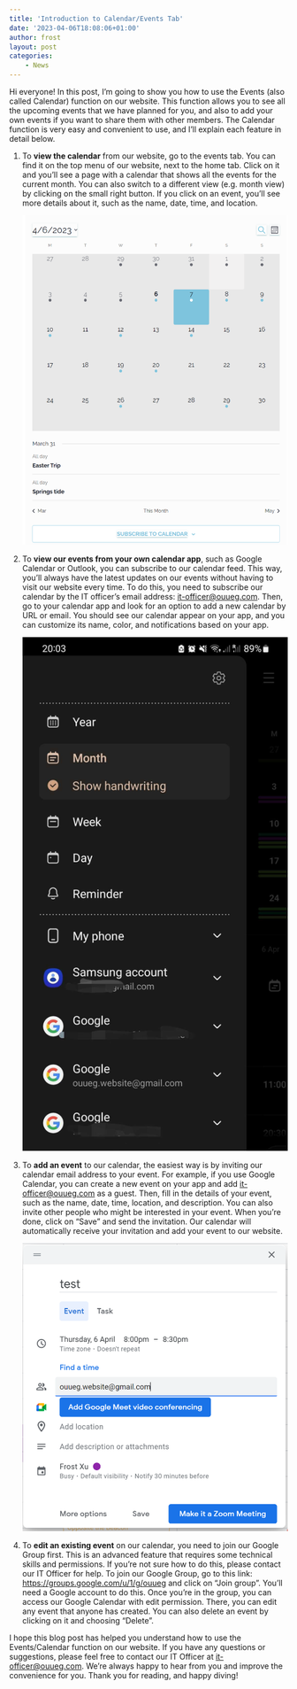 ```yaml
---
title: 'Introduction to Calendar/Events Tab'
date: '2023-04-06T18:08:06+01:00'
author: frost
layout: post
categories:
    - News
---
```


Hi everyone! In this post, I’m going to show you how to use the Events (also called Calendar) function on our website. This function allows you to see all the upcoming events that we have planned for you, and also to add your own events if you want to share them with other members. The Calendar function is very easy and convenient to use, and I’ll explain each feature in detail below.

1. To **view the calendar** from our website, go to the events tab. You can find it on the top menu of our website, next to the home tab. Click on it and you’ll see a page with a calendar that shows all the events for the current month. You can also switch to a different view (e.g. month view) by clicking on the small right button. If you click on an event, you’ll see more details about it, such as the name, date, time, and location.

    ![](/assets/images/calendar-1.png)

2. To **view our events from your own calendar app**, such as Google Calendar or Outlook, you can subscribe to our calendar feed. This way, you’ll always have the latest updates on our events without having to visit our website every time. To do this, you need to subscribe our calendar by the IT officer’s email address: it-officer@ouueg.com. Then, go to your calendar app and look for an option to add a new calendar by URL or email. You should see our calendar appear on your app, and you can customize its name, color, and notifications based on your app.

    ![](/assets/images/Screenshot_20230406_200359_Calendar.jpg)

3. To **add an event** to our calendar, the easiest way is by inviting our calendar email address to your event. For example, if you use Google Calendar, you can create a new event on your app and add it-officer@ouueg.com as a guest. Then, fill in the details of your event, such as the name, date, time, location, and description. You can also invite other people who might be interested in your event. When you’re done, click on “Save” and send the invitation. Our calendar will automatically receive your invitation and add your event to our website.

    ![](/assets/images/calendar-2.png)

4. To **edit an existing event** on our calendar, you need to join our Google Group first. This is an advanced feature that requires some technical skills and permissions. If you’re not sure how to do this, please contact our IT Officer for help. To join our Google Group, go to this link: https://groups.google.com/u/1/g/ouueg and click on “Join group”. You’ll need a Google account to do this. Once you’re in the group, you can access our Google Calendar with edit permission. There, you can edit any event that anyone has created. You can also delete an event by clicking on it and choosing “Delete”.

I hope this blog post has helped you understand how to use the Events/Calendar function on our website. If you have any questions or suggestions, please feel free to contact our IT Officer at it-officer@ouueg.com. We’re always happy to hear from you and improve the convenience for you. Thank you for reading, and happy diving!
